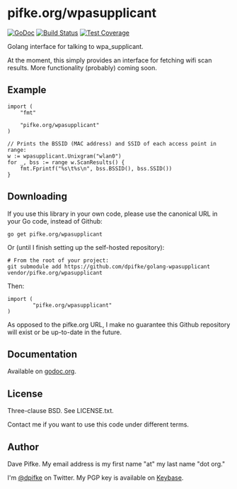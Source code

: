 # pifke.org/wpasupplicant

[![GoDoc](https://godoc.org/pifke.org/wpasupplicant?status.svg)](https://godoc.org/pifke.org/wpasupplicant)
[![Build Status](https://api.travis-ci.org/dpifke/golang-wpasupplicant.svg)](https://travis-ci.org/dpifke/golang-wpasupplicant)
[![Test Coverage](https://coveralls.io/repos/github/dpifke/golang-wpasupplicant/badge.svg)](https://coveralls.io/github/dpifke/golang-wpasupplicant)

Golang interface for talking to wpa_supplicant.

At the moment, this simply provides an interface for fetching wifi scan
results.  More functionality (probably) coming soon.

## Example

```
import (
	"fmt"

	"pifke.org/wpasupplicant"
)

// Prints the BSSID (MAC address) and SSID of each access point in range:
w := wpasupplicant.Unixgram("wlan0")
for _, bss := range w.ScanResults() {
	fmt.Fprintf("%s\t%s\n", bss.BSSID(), bss.SSID())
}
```

## Downloading

If you use this library in your own code, please use the canonical URL in your
Go code, instead of Github:

```
go get pifke.org/wpasupplicant
```

Or (until I finish setting up the self-hosted repository):

```
# From the root of your project:
git submodule add https://github.com/dpifke/golang-wpasupplicant vendor/pifke.org/wpasupplicant
```

Then:

```
import (
        "pifke.org/wpasupplicant"
)
```

As opposed to the pifke.org URL, I make no guarantee this Github repository
will exist or be up-to-date in the future.

## Documentation

Available on [godoc.org](https://godoc.org/pifke.org/wpasupplicant).

## License

Three-clause BSD.  See LICENSE.txt.

Contact me if you want to use this code under different terms.

## Author

Dave Pifke.  My email address is my first name "at" my last name "dot org."

I'm [@dpifke](https://twitter.com/dpifke) on Twitter.  My PGP key
is available on [Keybase](https://keybase.io/dpifke).
